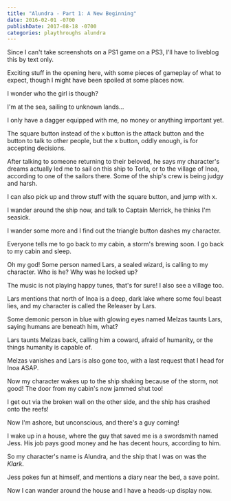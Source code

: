 ```yaml
---
title: "Alundra - Part 1: A New Beginning"
date: 2016-02-01 -0700
publishDate: 2017-08-18 -0700
categories: playthroughs alundra
---
```


Since I can't take screenshots on a PS1 game on a PS3, I'll have to liveblog this by text only.

Exciting stuff in the opening here, with some pieces of gameplay of what to expect, though I might have been spoiled at some places now.

I wonder who the girl is though?

I'm at the sea, sailing to unknown lands...

I only have a dagger equipped with me, no money or anything important yet.

The square button instead of the x button is the attack button and the button to talk to other people, but the x button, oddly enough, is for accepting decisions.

After talking to someone returning to their beloved, he says my character's dreams actually led me to sail on this ship to Torla, or to the village of Inoa, according to one of the sailors there. Some of the ship's crew is being judgy and harsh.

I can also pick up and throw stuff with the square button, and jump with x.

I wander around the ship now, and talk to Captain Merrick, he thinks I'm seasick.

I wander some more and I find out the triangle button dashes my character.

Everyone tells me to go back to my cabin, a storm's brewing soon. I go back to my cabin and sleep.

Oh my god! Some person named Lars, a sealed wizard, is calling to my character. Who is he? Why was he locked up?

The music is not playing happy tunes, that's for sure! I also see a village too.

Lars mentions that north of Inoa is a deep, dark lake where some foul beast lies, and my character is called the Releaser by Lars.

Some demonic person in blue with glowing eyes named Melzas taunts Lars, saying humans are beneath him, what?

Lars taunts Melzas back, calling him a coward, afraid of humanity, or the things humanity is capable of.

Melzas vanishes and Lars is also gone too, with a last request that I head for Inoa ASAP.

Now my character wakes up to the ship shaking because of the storm, not good! The door from my cabin's now jammed shut too!

I get out via the broken wall on the other side, and the ship has crashed onto the reefs!

Now I'm ashore, but unconscious, and there's a guy coming!

I wake up in a house, where the guy that saved me is a swordsmith named Jess. His job pays good money and he has decent hours, according to him.

So my character's name is Alundra, and the ship that I was on was the <em>Klark</em>.

Jess pokes fun at himself, and mentions a diary near the bed, a save point.

Now I can wander around the house and I have a heads-up display now.
